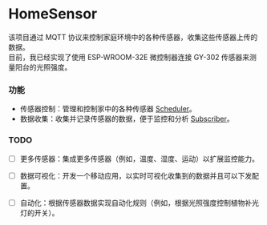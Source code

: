 # HomeSensor

该项目通过 MQTT 协议来控制家庭环境中的各种传感器，收集这些传感器上传的数据。  
目前，我已经实现了使用 ESP-WROOM-32E 微控制器连接 GY-302 传感器来测量阳台的光照强度。

### 功能
 - 传感器控制：管理和控制家中的各种传感器 [Scheduler](https://github.com/WangZhiYao/HomeSensor-Scheduler)。
 - 数据收集：收集并记录传感器的数据，便于监控和分析 [Subscriber](https://github.com/WangZhiYao/HomeSensor-Subscriber)。

### TODO
 - [ ]  更多传感器：集成更多传感器（例如，温度、湿度、运动）以扩展监控能力。
 - [ ]  数据可视化：开发一个移动应用，以实时可视化收集到的数据并且可以下发配置。
 - [ ]  自动化：根据传感器数据实现自动化规则（例如，根据光照强度控制植物补光灯的开关）。

